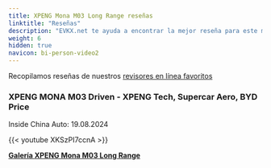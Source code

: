 ```yaml
---
title: XPENG Mona M03 Long Range reseñas
linktitle: "Reseñas"
description: "EVKX.net te ayuda a encontrar la mejor reseña para este modelo."
weight: 6
hidden: true
navicon: bi-person-video2
---
```

Recopilamos reseñas de nuestros [revisores en línea favoritos](../../../../../guides/evreviewers/)

<div class="container text-center shadow p-2 pe-4 mb-5 bg-body-tertiary rounded border">
<h3>XPENG MONA M03 Driven - XPENG Tech, Supercar Aero, BYD Price</h3>
<p>Inside China Auto: 19.08.2024</p>

{{< youtube XKSzPI7ccnA >}}

</div>
<div class="mt-3 mb-3">
<a href="../gallery/" class="text-decoration-none text-black">
<strong><i class="bi-arrow-left"></i>Galería  </strong>
</a>
<a href="../" class="text-decoration-none text-black float-end">
<strong>XPENG Mona M03 Long Range <i class="bi-arrow-right"></i></strong>
</a>
</div>
